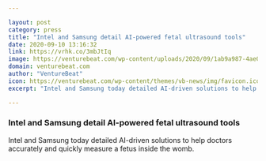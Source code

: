 ```yaml
---

layout: post
category: press
title: "Intel and Samsung detail AI-powered fetal ultrasound tools"
date: 2020-09-10 13:16:32
link: https://vrhk.co/3mbJtIq
image: https://venturebeat.com/wp-content/uploads/2020/09/1ab9a987-4ae0-43aa-b1d2-025974d9a659-e1599164184952.png?w=1200&strip=all
domain: venturebeat.com
author: "VentureBeat"
icon: https://venturebeat.com/wp-content/themes/vb-news/img/favicon.ico
excerpt: "Intel and Samsung today detailed AI-driven solutions to help doctors accurately and quickly measure a fetus inside the womb."

---
```


### Intel and Samsung detail AI-powered fetal ultrasound tools

Intel and Samsung today detailed AI-driven solutions to help doctors accurately and quickly measure a fetus inside the womb.